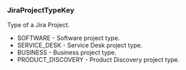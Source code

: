 ### JiraProjectTypeKey
Type of a Jira Project.

- SOFTWARE - Software project type.
- SERVICE_DESK - Service Desk project type.
- BUSINESS - Business project type.
- PRODUCT_DISCOVERY - Product Discovery project type.

